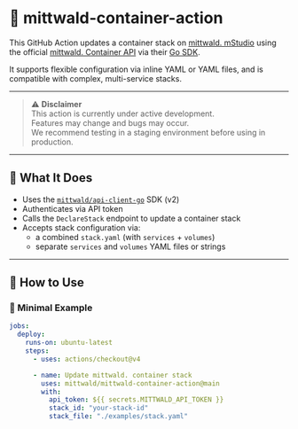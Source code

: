 # 🐳 mittwald-container-action

This GitHub Action updates a container stack on [mittwald. mStudio](https://mittwald.de) using the official [mittwald. Container API](https://developer.mittwald.de/docs/v2/reference/container) via their [Go SDK](https://github.com/mittwald/api-client-go).

It supports flexible configuration via inline YAML or YAML files, and is compatible with complex, multi-service stacks.

---

> ⚠️ **Disclaimer**  
> This action is currently under active development.  
> Features may change and bugs may occur.  
> We recommend testing in a staging environment before using in production.

---

## 🔧 What It Does

- Uses the [`mittwald/api-client-go`](https://github.com/mittwald/api-client-go) SDK (v2)
- Authenticates via API token
- Calls the `DeclareStack` endpoint to update a container stack
- Accepts stack configuration via:
  - a combined `stack.yaml` (with `services` + `volumes`)
  - separate `services` and `volumes` YAML files or strings

---

## 🚀 How to Use

### 🧪 Minimal Example

```yaml
jobs:
  deploy:
    runs-on: ubuntu-latest
    steps:
      - uses: actions/checkout@v4

      - name: Update mittwald. container stack
        uses: mittwald/mittwald-container-action@main
        with:
          api_token: ${{ secrets.MITTWALD_API_TOKEN }}
          stack_id: "your-stack-id"
          stack_file: "./examples/stack.yaml"
